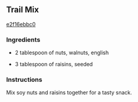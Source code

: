 ## Trail Mix

[e2f16ebbc0](http://www.kraftrecipes.com/recipes/trail-mix-62088.aspx)

### Ingredients

 - 2 tablespoon of nuts, walnuts, english

 - 3 tablespoon of raisins, seeded

### Instructions

Mix soy nuts and raisins together for a tasty snack.